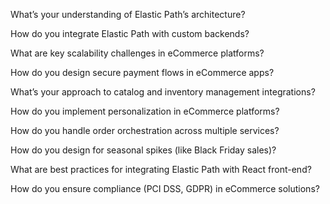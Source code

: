 What’s your understanding of Elastic Path’s architecture?

How do you integrate Elastic Path with custom backends?

What are key scalability challenges in eCommerce platforms?

How do you design secure payment flows in eCommerce apps?

What’s your approach to catalog and inventory management integrations?

How do you implement personalization in eCommerce platforms?

How do you handle order orchestration across multiple services?

How do you design for seasonal spikes (like Black Friday sales)?

What are best practices for integrating Elastic Path with React front-end?

How do you ensure compliance (PCI DSS, GDPR) in eCommerce solutions?